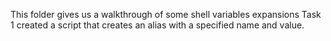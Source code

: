 This folder gives us a walkthrough of some shell variables expansions
Task 1 created a script that creates an alias with a specified name and value.
